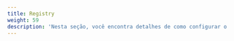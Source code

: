 ```yaml
---
title: Registry
weight: 59
description: 'Nesta seção, você encontra detalhes de como configurar o Registry.'
---
```


